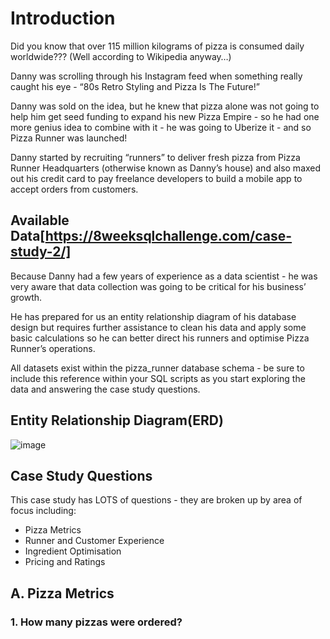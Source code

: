 # Introduction
Did you know that over 115 million kilograms of pizza is consumed daily worldwide??? (Well according to Wikipedia anyway…)

Danny was scrolling through his Instagram feed when something really caught his eye - “80s Retro Styling and Pizza Is The Future!”

Danny was sold on the idea, but he knew that pizza alone was not going to help him get seed funding to expand his new Pizza Empire - so he had one more genius idea to combine with it - he was going to Uberize it - and so Pizza Runner was launched!

Danny started by recruiting “runners” to deliver fresh pizza from Pizza Runner Headquarters (otherwise known as Danny’s house) and also maxed out his credit card to pay freelance developers to build a mobile app to accept orders from customers.

## Available Data[https://8weeksqlchallenge.com/case-study-2/]
Because Danny had a few years of experience as a data scientist - he was very aware that data collection was going to be critical for his business’ growth.

He has prepared for us an entity relationship diagram of his database design but requires further assistance to clean his data and apply some basic calculations so he can better direct his runners and optimise Pizza Runner’s operations.

All datasets exist within the pizza_runner database schema - be sure to include this reference within your SQL scripts as you start exploring the data and answering the case study questions.

## Entity Relationship Diagram(ERD)
![image](https://github.com/SaibalPatraDS/PostgreSQL/assets/102281722/b34b9468-c07f-4fd4-a6e9-57512a4eb68e)


## Case Study Questions
This case study has LOTS of questions - they are broken up by area of focus including:

   * Pizza Metrics
   * Runner and Customer Experience
   * Ingredient Optimisation
   * Pricing and Ratings



## A. Pizza Metrics

### 1. How many pizzas were ordered?

